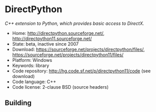 # DirectPython

_C++ extension to Python, which provides basic access to DirectX._

- Home: http://directpython.sourceforge.net/, http://directpython11.sourceforge.net/
- State: beta, inactive since 2007
- Download: https://sourceforge.net/projects/directpython/files/, https://sourceforge.net/projects/directpython11/files/
- Platform: Windows
- Keywords: library
- Code repository: http://hg.code.sf.net/p/directpython11/code (see download)
- Code language: C++
- Code license: 2-clause BSD (source headers)

## Building
